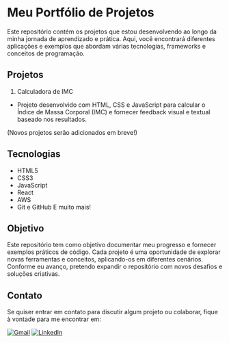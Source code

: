 # Meu Portfólio de Projetos

Este repositório contém os projetos que estou desenvolvendo ao longo da minha jornada de aprendizado e prática. Aqui, você encontrará diferentes aplicações e exemplos que abordam várias tecnologias, frameworks e conceitos de programação.

## Projetos

1. Calculadora de IMC

- Projeto desenvolvido com HTML, CSS e JavaScript para calcular o Índice de Massa Corporal (IMC) e fornecer feedback visual e textual baseado nos resultados.

(Novos projetos serão adicionados em breve!)

## Tecnologias

- HTML5
- CSS3
- JavaScript
- React
- AWS
- Git e GitHub
  E muito mais!

## Objetivo

Este repositório tem como objetivo documentar meu progresso e fornecer exemplos práticos de código. Cada projeto é uma oportunidade de explorar novas ferramentas e conceitos, aplicando-os em diferentes cenários. Conforme eu avanço, pretendo expandir o repositório com novos desafios e soluções criativas.

## Contato

Se quiser entrar em contato para discutir algum projeto ou colaborar, fique à vontade para me encontrar em:

[![Gmail](https://img.shields.io/badge/Gmail-D14836?style=for-the-badge&logo=gmail&logoColor=white)](mailto:jrd.santosneto@gmail.com) [![LinkedIn](https://img.shields.io/badge/linkedin-%230077B5.svg?style=for-the-badge&logo=linkedin&logoColor=white)](https://www.linkedin.com/in/jrodrigues-neto/)
